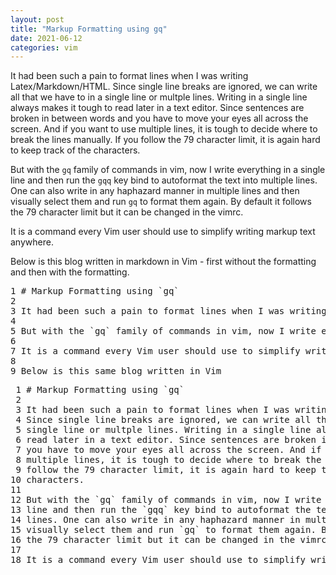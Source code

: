 ```yaml
---
layout: post
title: "Markup Formatting using gq"
date: 2021-06-12
categories: vim
---
```


It had been such a pain to format lines when I was writing Latex/Markdown/HTML.  Since single line breaks are ignored, we can write all that we have to in a single line or multple lines. Writing in a single line always makes it tough to read later in a text editor. Since sentences are broken in between words and you have to move your eyes all across the screen. And if you want to use multiple lines, it is tough to decide where to break the lines manually. If you follow the 79 character limit, it is again hard to keep track of the characters.

But with the `gq` family of commands in vim, now I write everything in a single line and then run the `gqq` key bind to autoformat the text into multiple lines. One can also write in any haphazard manner in multiple lines and then visually select them and run `gq` to format them again. By default it follows the 79 character limit but it can be changed in the vimrc.

It is a command every Vim user should use to simplify writing markup text anywhere.

Below is this blog written in markdown in Vim - first without the formatting and then with the formatting.

<div>
<pre id='vimCodeElement'>
<span id="L1" class="LineNr">1 </span><span class="Special">#</span><span class="Title"> Markup Formatting using </span><span class="Special">`</span>gq<span class="Special">`</span>
<span id="L2" class="LineNr">2 </span>
<span id="L3" class="LineNr">3 </span>It had been such a pain to format lines when I was writing Latex/Markdown/HTML.  Since single line breaks are ignored, we can write all that we have to in a single line or multple lines. Writing in a single line always makes it tough to read later in a text editor. Since sentences are broken in between words and you have to move your eyes all across the screen. And if you want to use multiple lines, it is tough to decide where to break the lines manually. If you follow the 79 character limit, it is again hard to keep track of the characters.
<span id="L4" class="LineNr">4 </span>
<span id="L5" class="LineNr">5 </span>But with the <span class="Special">`</span>gq<span class="Special">`</span> family of commands in vim, now I write everything in a single line and then run the <span class="Special">`</span>gqq<span class="Special">`</span> key bind to autoformat the text into multiple lines. One can also write in any haphazard manner in multiple lines and then visually select them and run <span class="Special">`</span>gq<span class="Special">`</span> to format them again. By default it follows the 79 character limit but it can be changed in the vimrc.
<span id="L6" class="LineNr">6 </span>
<span id="L7" class="LineNr">7 </span>It is a command every Vim user should use to simplify writing markup text anywhere.
<span id="L8" class="LineNr">8 </span>
<span id="L9" class="LineNr">9 </span>Below is this same blog written in Vim
</pre>

<pre id='vimCodeElement'>
<span id="L1" class="LineNr"> 1 </span><span class="Special">#</span><span class="Title"> Markup Formatting using </span><span class="Special">`</span>gq<span class="Special">`</span>
<span id="L2" class="LineNr"> 2 </span>
<span id="L3" class="LineNr"> 3 </span>It had been such a pain to format lines when I was writing Latex/Markdown/HTML.
<span id="L4" class="LineNr"> 4 </span>Since single line breaks are ignored, we can write all that we have to in a
<span id="L5" class="LineNr"> 5 </span>single line or multple lines. Writing in a single line always makes it tough to
<span id="L6" class="LineNr"> 6 </span>read later in a text editor. Since sentences are broken in between words and
<span id="L7" class="LineNr"> 7 </span>you have to move your eyes all across the screen. And if you want to use
<span id="L8" class="LineNr"> 8 </span>multiple lines, it is tough to decide where to break the lines manually. If you
<span id="L9" class="LineNr"> 9 </span>follow the 79 character limit, it is again hard to keep track of the
<span id="L10" class="LineNr">10 </span>characters.
<span id="L11" class="LineNr">11 </span>
<span id="L12" class="LineNr">12 </span>But with the <span class="Special">`</span>gq<span class="Special">`</span> family of commands in vim, now I write everything in a single
<span id="L13" class="LineNr">13 </span>line and then run the <span class="Special">`</span>gqq<span class="Special">`</span> key bind to autoformat the text into multiple
<span id="L14" class="LineNr">14 </span>lines. One can also write in any haphazard manner in multiple lines and then
<span id="L15" class="LineNr">15 </span>visually select them and run <span class="Special">`</span>gq<span class="Special">`</span> to format them again. By default it follows
<span id="L16" class="LineNr">16 </span>the 79 character limit but it can be changed in the vimrc.
<span id="L17" class="LineNr">17 </span>
<span id="L18" class="LineNr">18 </span>It is a command every Vim user should use to simplify writing markup text anywhere.
</pre>
</div>
